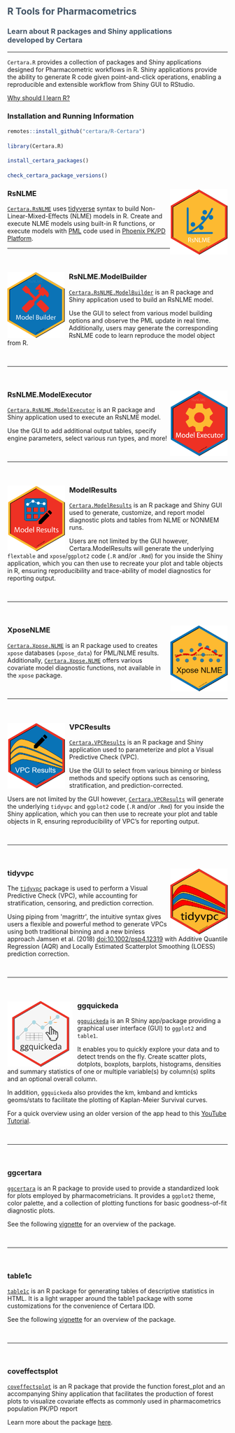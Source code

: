 
<div id="banner-container" style="background: url('https://www-cdn-images.certara.com/spai5/w_1920+q_lossy+ret_img+to_auto/https://www.certara.com/app/uploads/2022/01/Certara_Hero_R-speaks-RsNLME.png') no-repeat; background-size: cover; background-position: center;"><div class="container"><div id="banner-content"><h2 style = "color: #415364;">R Tools for Pharmacometrics</h2><h3 style = "color: #415364;">Learn about R packages and Shiny applications <br> developed by Certara </h3> <a href="https://www.certara.com/company/contact/?cta_btn=Contact+Certara" class="link-yellow-btn mt-4"></a></div></div></div>

---

`Certara.R` provides a collection of packages and Shiny applications designed for Pharmacometric workflows in R. Shiny applications provide the ability to generate R code given point-and-click operations, enabling a reproducible and extensible workflow from Shiny GUI to RStudio.

[Why should I learn R?](articles/why_learn_r.html)

### Installation and Running Information

``` r
remotes::install_github("certara/R-Certara")

library(Certara.R)

install_certara_packages()

check_certara_package_versions()
```


### RsNLME <img src='vignettes/img/RsNLME.png' align="right" height="150" />

[`Certara.RsNLME`](https://certara.github.io/R-RsNLME/index.html) uses [tidyverse](https://www.tidyverse.org/) syntax to build Non-Linear-Mixed-Effects (NLME) models in R. Create and execute NLME models using built-in R functions, or execute models with [PML](https://www.certara.com/training/pml-school/) code used in [Phoenix PK/PD Platform](https://www.certara.com/software/phoenix-pkpd/).

---

<br/>

### RsNLME.ModelBuilder <img src='vignettes/img/ModelBuilder.png' align="left" height="150" style = "padding-right: 10px" />

[`Certara.RsNLME.ModelBuilder`](https://certara.github.io/R-RsNLME-model-builder/index.html) is an R package and Shiny application used to build an RsNLME model.

Use the GUI to select from various model building options and observe the PML update in real time. Additionally, users may generate the corresponding RsNLME code to learn reproduce the model object from R.

<br/>

---

<br/>

### RsNLME.ModelExecutor <img src='vignettes/img/ModelExecutor.png' align="right" height="150" />

[`Certara.RsNLME.ModelExecutor`](https://certara.github.io/R-RsNLME-model-executor/index.html) is an R package and Shiny application used to execute an RsNLME model.

Use the GUI to add additional output tables, specify engine parameters, select various run types, and more!

<br/>

---

<br/>

### ModelResults <img src='vignettes/img/ModelResults.png' align="left" height="150" style = "padding-right: 10px"/>

[`Certara.ModelResults`](https://certara.github.io/R-model-results/index.html) is an R package and Shiny GUI used to generate, customize, and report model diagnostic plots and tables from NLME or NONMEM runs.

Users are not limited by the GUI however, Certara.ModelResults will generate the underlying `flextable` and `xpose`/`ggplot2` code (`.R` and/or `.Rmd`) for you inside the Shiny application, which you can then use to recreate your plot and table objects in R, ensuring reproducibility and trace-ability of model diagnostics for reporting output.

<br/>

---

<br/>

### XposeNLME <img src='vignettes/img/XposeNLME.png' align="right" height="150"/>

[`Certara.Xpose.NLME`](https://certara.github.io/R-Xpose-NLME/index.html) is an R package used to creates `xpose` databases (`xpose_data`) for PML/NLME results. Additionally, [`Certara.Xpose.NLME`](https://certara.github.io/R-Xpose-NLME/index.html) offers various covariate model diagnostic functions, not available in the `xpose` package.

<br/>

---

<br/>

### VPCResults <img src='vignettes/img/VPCResults.png' align="left" height="150" style = "padding-right: 10px"/>

[`Certara.VPCResults`](https://certara.github.io/R-VPCResults/index.html) is an R package and Shiny application used to parameterize and plot a Visual Predictive Check (VPC).

Use the GUI to select from various binning or binless methods and specify options such as censoring, stratification, and prediction-corrected.

Users are not limited by the GUI however, [`Certara.VPCResults`](https://certara.github.io/R-VPCResults/index.html) will generate the underlying `tidyvpc` and `ggplot2` code (`.R` and/or `.Rmd`) for you inside the Shiny application, which you can then use to recreate your plot and table objects in R, ensuring reproducibility of VPC’s for reporting output.

<br/>

---

<br/>

### tidyvpc <img src='vignettes/img/tidyvpc.png' align="right" height="150" />

The [`tidyvpc`](https://certara.github.io/tidyvpc/index.html) package is used to perform a Visual Predictive Check (VPC), while accounting for stratification, censoring, and prediction correction. 

Using piping from 'magrittr', the intuitive syntax gives users a flexible and powerful method to generate VPCs using both traditional binning and a new binless approach Jamsen et al. (2018) [doi:10.1002/psp4.12319](https://www.ncbi.nlm.nih.gov/pmc/articles/PMC6202468/) with Additive Quantile Regression (AQR) and Locally Estimated Scatterplot Smoothing (LOESS) prediction correction. 

<br/>

---

<br/>

### ggquickeda <img src='vignettes/img/ggquickeda.png' align="left" height="150" style = "padding-right: 10px" />

[`ggquickeda`](https://github.com/smouksassi/ggquickeda) is an R Shiny app/package providing a graphical user interface (GUI) to `ggplot2` and `table1`.

It enables you to quickly explore your data and to detect trends on the fly. Create scatter plots, dotplots, boxplots, barplots, histograms, densities and summary statistics of one or multiple variable(s) by column(s) splits and an optional overall column.

In addition, `ggquickeda` also provides the km, kmband and kmticks geoms/stats to facilitate the plotting of Kaplan-Meier Survival curves.

For a quick overview using an older version of the app head to this [YouTube Tutorial](https://www.youtube.com/watch?v=1rBBmJUIZhs).

<br/>

---

<br/>

### ggcertara

[`ggcertara`](https://github.com/certara/ggcertara) is an R package to provide used to provide a standardized look for plots employed by pharmacometricians. It provides a `ggplot2` theme, color palette, and a collection of plotting functions for basic goodness-of-fit diagnostic plots.

See the following [vignette](https://certara.github.io/ggcertara/vignettes/ggcertara-gof.html) for an overview of the package.

<br/>

---

<br/>

### table1c

[`table1c`](https://github.com/certara/table1c) is an R package for generating tables of descriptive statistics in HTML. It is a light wrapper around the table1 package with some customizations for the convenience of Certara IDD.

See the following [vignette](https://certara.github.io/table1c/vignettes/table1c-howto.html) for an overview of the package.

<br/>

---

<br/>

### coveffectsplot

[`coveffectsplot`](https://github.com/smouksassi/coveffectsplot) is an R package that provide the function forest_plot and an accompanying Shiny application that facilitates the production of forest plots to visualize covariate effects as commonly used in pharmacometrics population PK/PD report

Learn more about the package [here](https://github.com/smouksassi/coveffectsplot).

<br/>
